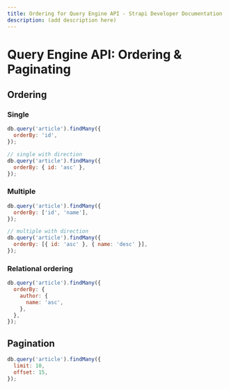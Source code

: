 ```yaml
---
title: Ordering for Query Engine API - Strapi Developer Documentation
description: (add description here)
---
```

<!-- TODO: update SEO tags -->

# Query Engine API: Ordering & Paginating

## Ordering

### Single

```js
db.query('article').findMany({
  orderBy: 'id',
});

// single with direction
db.query('article').findMany({
  orderBy: { id: 'asc' },
});
```

### Multiple

```js
db.query('article').findMany({
  orderBy: ['id', 'name'],
});

// multiple with direction
db.query('article').findMany({
  orderBy: [{ id: 'asc' }, { name: 'desc' }],
});
```

### Relational ordering

```js
db.query('article').findMany({
  orderBy: {
    author: {
      name: 'asc',
    },
  },
});
```

## Pagination

<!-- ? can we use the page-based (page, pageSize) paginiation here? -->

```js
db.query('article').findMany({
  limit: 10,
  offset: 15,
});
```

